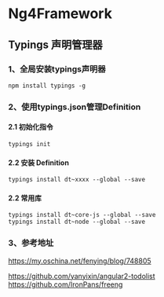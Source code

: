# Ng4Framework

## Typings 声明管理器
### 1、全局安装typings声明器
```
npm install typings -g
```
### 2、使用typings.json管理Definition
#### 2.1 初始化指令
```
typings init
```
#### 2.2 安装 Definition
```
typings install dt~xxxx --global --save
```
#### 2.2 常用库
```
typings install dt~core-js --global --save
typings install dt~node --global --save
```
### 3、参考地址
https://my.oschina.net/fenying/blog/748805


https://github.com/yanyixin/angular2-todolist
https://github.com/IronPans/freeng